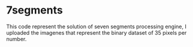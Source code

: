 # 7segments
This code represent the solution of seven segments processing engine, I uploaded the imagenes that represent the binary dataset of 35 pixels per number.
